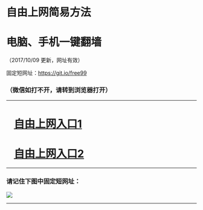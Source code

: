 ﻿# 自由上网简易方法

# 电脑、手机一键翻墙

（2017/10/09 更新，网址有效）

固定短网址：https://git.io/free99

### （微信如打不开，请转到浏览器打开）


***





# &nbsp;&nbsp; <a href="http://ft211917711.fwq-tz-1001.info/fwqtz01.html?t=100900111069 " target="_blank">自由上网入口1</a>
# &nbsp;&nbsp; <a href="http://ft2898226402.fwq-tz-1002.info/fwqtz02.html?t=10090017114 " target="_blank">自由上网入口2</a>
***

### 请记住下图中固定短网址：

<img src="https://s3-us-west-2.amazonaws.com/fwq-1001/yjfq-20170905okok.png" /> 


***

